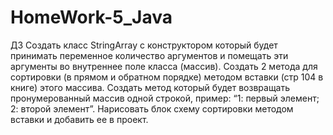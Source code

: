 # HomeWork-5_Java
ДЗ
Создать класс StringArray с конструктором который будет принимать переменное количество аргументов и помещать эти аргументы во внутреннее поле класса (массив).
Создать 2 метода для сортировки (в прямом и обратном порядке) методом вставки (стр 104 в книге) этого массива.
Создать метод который будет возвращать пронумерованный массив одной строкой, пример: “1: первый элемент; 2: второй элемент”.
Нарисовать блок схему сортировки методом вставки и добавить ее в проект.

